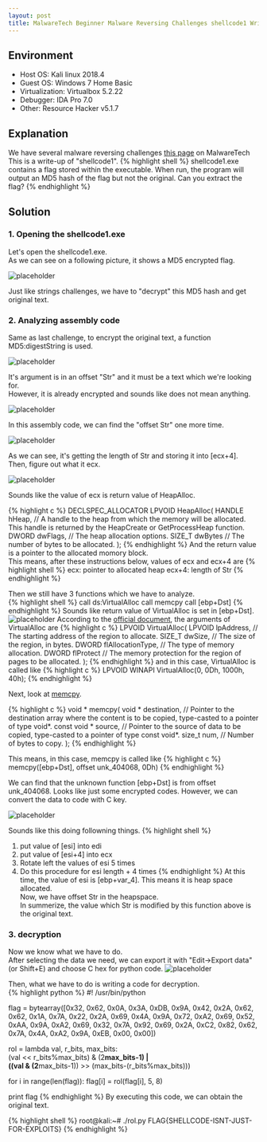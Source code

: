 ```yaml
---
layout: post
title: MalwareTech Beginner Malware Reversing Challenges shellcode1 Writeup
---
```


## Environment
* Host OS: Kali linux 2018.4
* Guest OS: Windows 7 Home Basic
* Virtualization: Virtualbox 5.2.22 
* Debugger: IDA Pro 7.0
* Other: Resource Hacker v5.1.7

## Explanation
We have several malware reversing challenges <a href="https://www.malwaretech.com/beginner-malware-reversing-challenges">this page</a> on MalwareTech<br>
This is a write-up of "shellcode1".
{% highlight shell %}
shellcode1.exe contains a flag stored within the executable. When run, the program will output an MD5 hash of the flag but not the original. Can you extract the flag?
{% endhighlight %}

## Solution
### 1. Opening the shellcode1.exe
Let's open the shellcode1.exe.<br>
As we can see on a following picture, it shows a MD5 encrypted flag.

![placeholder](https://inar1.github.io/public/images/2019-02-14-09-19-04.png)

Just like strings challenges, we have to "decrypt" this MD5 hash and get original text.

### 2. Analyzing assembly code
Same as last challenge, to encrypt the original text, a function MD5:digestString is used.

![placeholder](https://inar1.github.io/public/images/2019-02-16-13-18-10.png)

It's argument is in an offset "Str" and it must be a text which we're looking for.<br>
However, it is already encrypted and sounds like does not mean anything.

![placeholder](https://inar1.github.io/public/images/2019-02-16-13-20-55.png)

In this assembly code, we can find the "offset Str" one more time.

![placeholder](https://inar1.github.io/public/images/2019-02-16-18-00-21.png)

As we can see, it's getting the length of Str and storing it into [ecx+4].<br>
Then, figure out what it ecx.

![placeholder](https://inar1.github.io/public/images/2019-02-16-14-16-54.png)

Sounds like the value of ecx is return value of HeapAlloc.

{% highlight c %}
DECLSPEC_ALLOCATOR LPVOID HeapAlloc(
  HANDLE hHeap,  // A handle to the heap from which the memory will be allocated. This handle is returned by the HeapCreate or GetProcessHeap function.
  DWORD  dwFlags,  // The heap allocation options.
  SIZE_T dwBytes  // The number of bytes to be allocated.
);
{% endhighlight %}
And the return value is a pointer to the allocated momory block.<br>
This means, after these instructions below, values of ecx and ecx+4 are
{% highlight shell %}
ecx: pointer to allocated heap
ecx+4: length of Str
{% endhighlight %}

Then we still have 3 functions which we have to analyze.<br>
{% highlight shell %}
call    ds:VirtualAlloc
call    memcpy
call    [ebp+Dst]
{% endhighlight %}
Sounds like return value of VirtualAlloc is set in [ebp+Dst].
![placeholder](https://inar1.github.io/public/images/2019-02-16-17-49-29.png)
According to the <a href="">official document</a>, the arguments of VirtualAlloc are
{% highlight c %}
LPVOID VirtualAlloc(
  LPVOID lpAddress,        // The starting address of the region to allocate. 
  SIZE_T dwSize,           // The size of the region, in bytes.
  DWORD flAllocationType,  // The type of memory allocation.
  DWORD flProtect          // The memory protection for the region of pages to be allocated.
);
{% endhighlight %}
and in this case, VirtualAlloc is called like
{% highlight c %}
LPVOID WINAPI VirtualAlloc(0, 0Dh, 1000h, 40h);
{% endhighlight %}

Next, look at <a href="http://www.cplusplus.com/reference/cstring/memcpy/">memcpy</a>.

{% highlight c %}
void *  memcpy(
  void * destination,   // Pointer to the destination array where the content is to be copied, type-casted to a pointer of type void*.
  const void * source,  // Pointer to the source of data to be copied, type-casted to a pointer of type const void*.
  size_t num,           // Number of bytes to copy.
);
{% endhighlight %}

This means, in this case, memcpy is called like
{% highlight c %}
memcpy([ebp+Dst], offset unk_404068, 0Dh)
{% endhighlight %}

We can find that the unknown function [ebp+Dst] is from offset unk_404068.
Looks like just some encrypted codes. However, we can convert the data to code with C key.

![placeholder](https://inar1.github.io/public/images/2019-02-16-15-13-14.png)

Sounds like this doing followning things.
{% highlight shell %}
1. put value of [esi] into edi
2. put value of [esi+4] into ecx
3. Rotate left the values of esi 5 times
4. Do this procedure for esi length + 4 times
{% endhighlight %}
At this time, the value of esi is [ebp+var_4]. This means it is heap space allocated.<br>
Now, we have offset Str in the heapspace.<br>
In summerize, the value which Str is modified by this function above is the original text.

### 3. decryption
Now we know what we have to do.<br>
After selecting the data we need, we can export it with "Edit->Export data" (or Shift+E) and choose C hex for python code.
![placeholder](https://inar1.github.io/public/images/2019-02-16-16-08-45.png)

Then, what we have to do is writing a code for decryption.<br>
{% highlight python %}
#! /usr/bin/python


flag = bytearray([0x32, 0x62, 0x0A, 0x3A, 0xDB, 0x9A, 0x42, 0x2A, 0x62, 0x62,
                  0x1A, 0x7A, 0x22, 0x2A, 0x69, 0x4A, 0x9A, 0x72, 0xA2, 0x69,
                  0x52, 0xAA, 0x9A, 0xA2, 0x69, 0x32, 0x7A, 0x92, 0x69, 0x2A,
                  0xC2, 0x82, 0x62, 0x7A, 0x4A, 0xA2, 0x9A, 0xEB, 0x00, 0x00])


rol = lambda val, r_bits, max_bits: \
(val << r_bits%max_bits) & (2**max_bits-1) | \
((val & (2**max_bits-1)) >> (max_bits-(r_bits%max_bits)))

for i in range(len(flag)):
    flag[i] = rol(flag[i], 5, 8)

print flag
{% endhighlight %}
By executing this code, we can obtain the original text.

{% highlight shell %}
root@kali:~# ./rol.py 
FLAG{SHELLCODE-ISNT-JUST-FOR-EXPLOITS}
{% endhighlight %}
